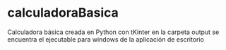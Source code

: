 # calculadoraBasica
Calculadora básica creada en Python con tKinter
en la carpeta output se encuentra el ejecutable 
para windows de la aplicación de escritorio

